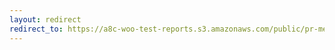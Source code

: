 ```yaml
---
layout: redirect
redirect_to: https://a8c-woo-test-reports.s3.amazonaws.com/public/pr-merge/43693/e2e/index.html
---
```

